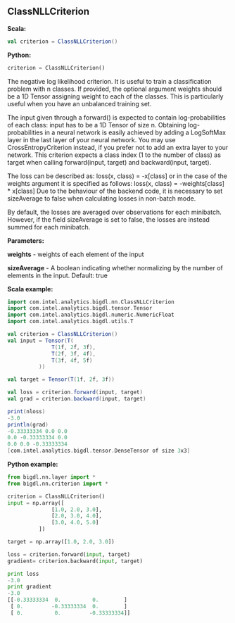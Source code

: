 ## ClassNLLCriterion

**Scala:**
```scala
val criterion = ClassNLLCriterion()
```
**Python:**
```python
criterion = ClassNLLCriterion()
```

The negative log likelihood criterion. It is useful to train a classification problem with n
classes. If provided, the optional argument weights should be a 1D Tensor assigning weight to
each of the classes. This is particularly useful when you have an unbalanced training set.

The input given through a forward() is expected to contain log-probabilities of each class:
input has to be a 1D Tensor of size n. Obtaining log-probabilities in a neural network is easily
achieved by adding a LogSoftMax layer in the last layer of your neural network. You may use
CrossEntropyCriterion instead, if you prefer not to add an extra layer to your network. This
criterion expects a class index (1 to the number of class) as target when calling
forward(input, target) and backward(input, target).

 The loss can be described as:
     loss(x, class) = -x[class]
 or in the case of the weights argument it is specified as follows:
     loss(x, class) = -weights[class] * x[class]
 Due to the behaviour of the backend code, it is necessary to set sizeAverage to false when
 calculating losses in non-batch mode.

 By default, the losses are averaged over observations for each minibatch. However, if the field
 sizeAverage is set to false, the losses are instead summed for each minibatch.

**Parameters:**

**weights**     - weights of each element of the input

**sizeAverage** - A boolean indicating whether normalizing by the number of elements in the input.
                  Default: true

**Scala example:**
```scala
import com.intel.analytics.bigdl.nn.ClassNLLCriterion
import com.intel.analytics.bigdl.tensor.Tensor
import com.intel.analytics.bigdl.numeric.NumericFloat
import com.intel.analytics.bigdl.utils.T

val criterion = ClassNLLCriterion()
val input = Tensor(T(
              T(1f, 2f, 3f),
              T(2f, 3f, 4f),
              T(3f, 4f, 5f)
          ))

val target = Tensor(T(1f, 2f, 3f))

val loss = criterion.forward(input, target)
val grad = criterion.backward(input, target)

print(nloss)
-3.0
println(grad)
-0.33333334	0.0	0.0
0.0	-0.33333334	0.0
0.0	0.0	-0.33333334
[com.intel.analytics.bigdl.tensor.DenseTensor of size 3x3]
```

**Python example:**
```python
from bigdl.nn.layer import *
from bigdl.nn.criterion import *

criterion = ClassNLLCriterion()
input = np.array([
              [1.0, 2.0, 3.0],
              [2.0, 3.0, 4.0],
              [3.0, 4.0, 5.0]
          ])

target = np.array([1.0, 2.0, 3.0])

loss = criterion.forward(input, target)
gradient= criterion.backward(input, target)

print loss
-3.0
print gradient
-3.0
[[-0.33333334  0.          0.        ]
 [ 0.         -0.33333334  0.        ]
 [ 0.          0.         -0.33333334]]
```

